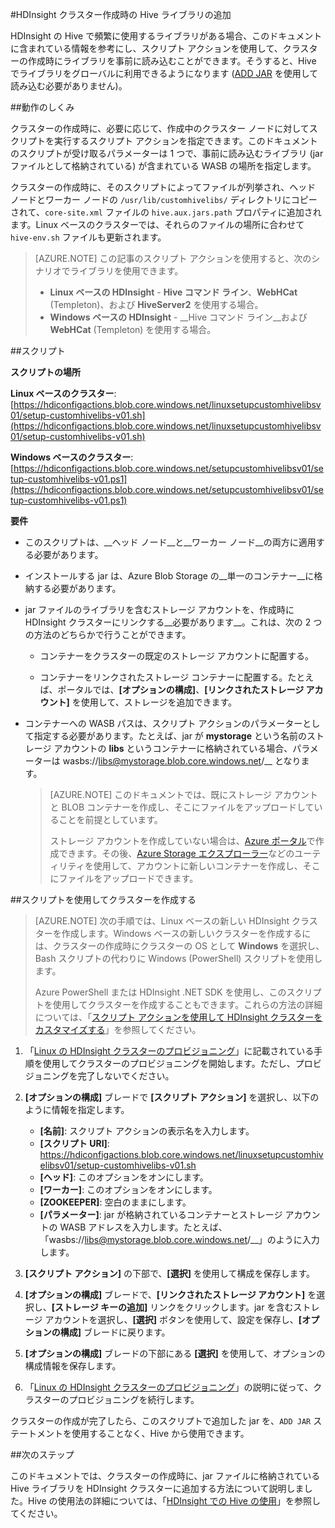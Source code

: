 <properties
pageTitle="HDInsight クラスター作成時の Hive ライブラリの追加 | Azure"
description="クラスターの作成時に Hive ライブラリ (jar ファイル) を HDInsight クラスターに追加する方法について説明します。"
services="hdinsight"
documentationCenter=""
authors="Blackmist"
manager="jhubbard"
editor="cgronlun"/>

<tags
ms.service="hdinsight"
ms.devlang="na"
ms.topic="article"
ms.tgt_pltfrm="na"
ms.workload="big-data"
ms.date="09/20/2016"
ms.author="larryfr"/>

#HDInsight クラスター作成時の Hive ライブラリの追加

HDInsight の Hive で頻繁に使用するライブラリがある場合、このドキュメントに含まれている情報を参考にし、スクリプト アクションを使用して、クラスターの作成時にライブラリを事前に読み込むことができます。そうすると、Hive でライブラリをグローバルに利用できるようになります ([ADD JAR](https://cwiki.apache.org/confluence/display/Hive/LanguageManual+Cli) を使用して読み込む必要がありません)。

##動作のしくみ

クラスターの作成時に、必要に応じて、作成中のクラスター ノードに対してスクリプトを実行するスクリプト アクションを指定できます。このドキュメントのスクリプトが受け取るパラメーターは 1 つで、事前に読み込むライブラリ (jar ファイルとして格納されている) が含まれている WASB の場所を指定します。

クラスターの作成時に、そのスクリプトによってファイルが列挙され、ヘッド ノードとワーカー ノードの `/usr/lib/customhivelibs/` ディレクトリにコピーされて、`core-site.xml` ファイルの `hive.aux.jars.path` プロパティに追加されます。Linux ベースのクラスターでは、それらのファイルの場所に合わせて `hive-env.sh` ファイルも更新されます。

> [AZURE.NOTE] この記事のスクリプト アクションを使用すると、次のシナリオでライブラリを使用できます。
>
> * __Linux ベースの HDInsight__ - __Hive コマンド ライン__、__WebHCat__ (Templeton)、および __HiveServer2__ を使用する場合。
> * __Windows ベースの HDInsight__ - __Hive コマンド ライン__および __WebHCat__ (Templeton) を使用する場合。

##スクリプト

__スクリプトの場所__

__Linux ベースのクラスター__: [https://hdiconfigactions.blob.core.windows.net/linuxsetupcustomhivelibsv01/setup-customhivelibs-v01.sh](https://hdiconfigactions.blob.core.windows.net/linuxsetupcustomhivelibsv01/setup-customhivelibs-v01.sh)

__Windows ベースのクラスター__: [https://hdiconfigactions.blob.core.windows.net/setupcustomhivelibsv01/setup-customhivelibs-v01.ps1](https://hdiconfigactions.blob.core.windows.net/setupcustomhivelibsv01/setup-customhivelibs-v01.ps1)

__要件__

* このスクリプトは、__ヘッド ノード__と__ワーカー ノード__の両方に適用する必要があります。

* インストールする jar は、Azure Blob Storage の__単一のコンテナー__に格納する必要があります。

* jar ファイルのライブラリを含むストレージ アカウントを、作成時に HDInsight クラスターにリンクする__必要があります__。これは、次の 2 つの方法のどちらかで行うことができます。

    * コンテナーをクラスターの既定のストレージ アカウントに配置する。
    
    * コンテナーをリンクされたストレージ コンテナーに配置する。たとえば、ポータルでは、__[オプションの構成]__、__[リンクされたストレージ アカウント]__ を使用して、ストレージを追加できます。

* コンテナーへの WASB パスは、スクリプト アクションのパラメーターとして指定する必要があります。たとえば、jar が __mystorage__ という名前のストレージ アカウントの __libs__ というコンテナーに格納されている場合、パラメーターは wasbs://libs@mystorage.blob.core.windows.net/__ となります。

    > [AZURE.NOTE] このドキュメントでは、既にストレージ アカウントと BLOB コンテナーを作成し、そこにファイルをアップロードしていることを前提としています。
    >
    > ストレージ アカウントを作成していない場合は、[Azure ポータル](https://portal.azure.com)で作成できます。その後、[Azure Storage エクスプローラー](http://storageexplorer.com/)などのユーティリティを使用して、アカウントに新しいコンテナーを作成し、そこにファイルをアップロードできます。

##スクリプトを使用してクラスターを作成する

> [AZURE.NOTE] 次の手順では、Linux ベースの新しい HDInsight クラスターを作成します。Windows ベースの新しいクラスターを作成するには、クラスターの作成時にクラスターの OS として __Windows__ を選択し、Bash スクリプトの代わりに Windows (PowerShell) スクリプトを使用します。
> 
> Azure PowerShell または HDInsight .NET SDK を使用し、このスクリプトを使用してクラスターを作成することもできます。これらの方法の詳細については、「[スクリプト アクションを使用して HDInsight クラスターをカスタマイズする](hdinsight-hadoop-customize-cluster-linux.md)」を参照してください。

1. 「[Linux の HDInsight クラスターのプロビジョニング](hdinsight-hadoop-provision-linux-clusters.md#portal)」に記載されている手順を使用してクラスターのプロビジョニングを開始します。ただし、プロビジョニングを完了しないでください。

2. **[オプションの構成]** ブレードで **[スクリプト アクション]** を選択し、以下のように情報を指定します。

    * __[名前]__: スクリプト アクションの表示名を入力します。
    * __[スクリプト URI]__: https://hdiconfigactions.blob.core.windows.net/linuxsetupcustomhivelibsv01/setup-customhivelibs-v01.sh
    * __[ヘッド]__: このオプションをオンにします。
    * __[ワーカー]__: このオプションをオンにします。
    * __[ZOOKEEPER]__: 空白のままにします。
    * __[パラメーター]__: jar が格納されているコンテナーとストレージ アカウントの WASB アドレスを入力します。たとえば、「wasbs://libs@mystorage.blob.core.windows.net/__」のように入力します。

3. **[スクリプト アクション]** の下部で、**[選択]** を使用して構成を保存します。

4. **[オプションの構成]** ブレードで、__[リンクされたストレージ アカウント]__ を選択し、__[ストレージ キーの追加]__ リンクをクリックします。jar を含むストレージ アカウントを選択し、__[選択]__ ボタンを使用して、設定を保存し、__[オプションの構成]__ ブレードに戻ります。

5. **[オプションの構成]** ブレードの下部にある **[選択]** を使用して、オプションの構成情報を保存します。

6. 「[Linux の HDInsight クラスターのプロビジョニング](hdinsight-hadoop-provision-linux-clusters.md#portal)」の説明に従って、クラスターのプロビジョニングを続行します。

クラスターの作成が完了したら、このスクリプトで追加した jar を、`ADD JAR` ステートメントを使用することなく、Hive から使用できます。

##次のステップ

このドキュメントでは、クラスターの作成時に、jar ファイルに格納されている Hive ライブラリを HDInsight クラスターに追加する方法について説明しました。Hive の使用法の詳細については、「[HDInsight での Hive の使用](hdinsight-use-hive.md)」を参照してください。

<!---HONumber=AcomDC_0921_2016-->
